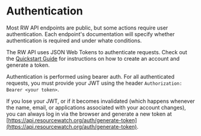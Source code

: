 # Authentication

Most RW API endpoints are public, but some actions require user authentication. Each endpoint's documentation will specify whether authentication is required and under whate conditions.

The RW API uses JSON Web Tokens to authenticate requests. Check out the [Quickstart Guide](/quickstart.html) for instructions on how to create an account and generate a token.

Authentication is performed using bearer auth. For all authenticated requests, you must provide your JWT using the header `Authorization: Bearer <your token>`.

If you lose your JWT, or if it becomes invalidated (which happens whenever the name, email, or applications associated with your account changes), you can always log in via the browser and generate a new token at [https://api.resourcewatch.org/auth/generate-token](https://api.resourcewatch.org/auth/generate-token).